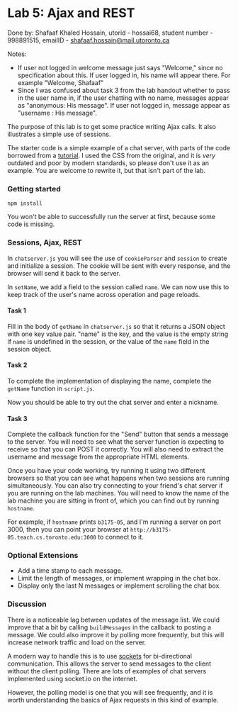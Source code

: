 # Lab 5: Ajax and REST

Done by: Shafaaf Khaled Hossain, utorid - hossai68, student number - 998891515, emailID - shafaaf.hossain@mail.utoronto.ca

Notes: 
- If user not logged in welcome message just says "Welcome," since no specification about this. If user logged in, his name will appear there. 
For example "Welcome, Shafaaf"
- Since I was confused about task 3 from the lab handout whether to pass in the user name in, if the user chatting with no name, messages appear as "anonymous: His message". If user not logged in, message appear as "username : His message".




The purpose of this lab is to get some practice writing Ajax calls.  It also illustrates a simple use of sessions.

The starter code is a simple example of a chat server, with parts of the code borrowed from a [tutorial](https://code.tutsplus.com/tutorials/how-to-create-a-simple-web-based-chat-application--net-5931).  I used the CSS from the original, and it is *very* outdated and poor by modern standards, so please don't use it as an example.  You are welcome to rewrite it, but that isn't part of the lab.

### Getting started

`npm install`

You won't be able to successfully run the server at first, because some code is missing.


### Sessions, Ajax, REST

In `chatserver.js` you will see the use of `cookieParser` and `session` to create and initialize a session. The cookie will be sent with every response, and the browser will send it back to the server.  

In `setName`, we add a field to the session called `name`.  We can now use this to keep track of the user's name across operation and page reloads.

#### Task 1

Fill in the body of `getName` in `chatserver.js` so that it returns a JSON object with one key value pair.  "name" is the key, and the value is the empty string if `name` is undefined in the session, or the value of the `name` field in the session object.

#### Task 2

To complete the implementation of displaying the name, complete the `getName` function in `script.js`.

Now you should be able to try out the chat server and enter a nickname.

#### Task 3

Complete the callback function for the "Send" button that sends a message to the server.  You will need to see what the server function is expecting to receive so that you can POST it correctly.  You will also need to extract the username and message from the appropriate HTML elements.

Once you have your code working, try running it using two different browsers so that you can see what happens when two sessions are running simultaneously.  You can also try connecting to your friend's chat server if you are running on the lab machines.  You will need to know the name of the lab machine you are sitting in front of, which you can find out by running `hostname`.

For example, if `hostname` prints `b3175-05`, and I'm running a server on port 3000, then you can point your browser at `http://b3175-05.teach.cs.toronto.edu:3000` to connect to it.


### Optional Extensions

 - Add a time stamp to each message.
 - Limit the length of messages, or implement wrapping in the chat box.
 - Display only the last N messages or implement scrolling the chat box.

### Discussion 

There is a noticeable lag between updates of the message list.  We could improve that a bit by calling `buildMessages` in the callback to posting a message.  We could also improve it by polling more frequently, but this will increase network traffic and load on the server.

A modern way to handle this is to use [sockets](http://socket.io/get-started/chat/) for bi-directional communication.
This allows the server to send messages to the client without the client polling.  There are lots of examples of chat servers implemented using socket.io on the internet.

However, the polling model is one that you will see frequently, and it is worth understanding the basics of Ajax requests in this kind of example.



